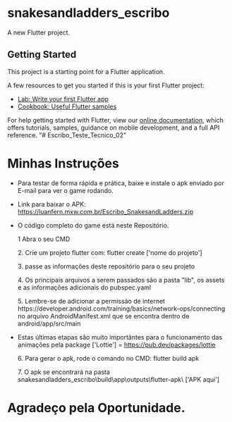 # snakesandladders_escribo

A new Flutter project.

## Getting Started

This project is a starting point for a Flutter application.

A few resources to get you started if this is your first Flutter project:

- [Lab: Write your first Flutter app](https://flutter.dev/docs/get-started/codelab)
- [Cookbook: Useful Flutter samples](https://flutter.dev/docs/cookbook)

For help getting started with Flutter, view our
[online documentation](https://flutter.dev/docs), which offers tutorials,
samples, guidance on mobile development, and a full API reference.
"# Escribo_Teste_Tecnico_02" 

# Minhas Instruções

- Para testar de forma rápida e prática, baixe e instale o apk enviado por E-mail para ver o game rodando.
- Link para baixar o APK: https://luanfern.mxw.com.br/Escribo_SnakesandLadders.zip
- O código completo do game está neste Repositório.
    <p>1 Abra o seu CMD</p>
    <p>2. Crie um projeto flutter com: flutter create ['nome do projeto']</p>
    <p>3. passe as informações deste repositório para o seu projeto</p>
    <p>4. Os principais arquivos a serem passados são a pasta "lib", os assets e as informações adicionais do pubspec.yaml</p>
    <p>5. Lembre-se de adicionar a permissão de internet https://developer.android.com/training/basics/network-ops/connecting no arquivo AndroidManifest.xml que se encontra dentro de android/app/src/main</p>

- Estas últimas etapas são muito importântes para o funcionamento das animações pela package ['Lottie'] = https://pub.dev/packages/lottie
    
    <p>6. Para gerar o apk, rode o comando no CMD: flutter build apk</p>
    <p>7. O apk se encontrará na pasta snakesandladders_escribo\build\app\outputs\flutter-apk\ ['APK aqui']</p>


# Agradeço pela Oportunidade.
